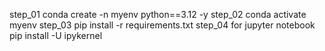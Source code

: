 step_01 
conda create -n myenv python==3.12 -y
step_02
conda activate myenv
step_03
pip install -r requirements.txt
step_04 for jupyter notebook
pip install -U ipykernel

